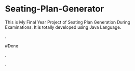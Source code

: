 # Seating-Plan-Generator

This is My Final Year Project of Seating Plan Generation During Examinations. It is totally developed using Java Language.













































.





















































#Done










































































































.




































































































































































































































































































































































































































































































.






































